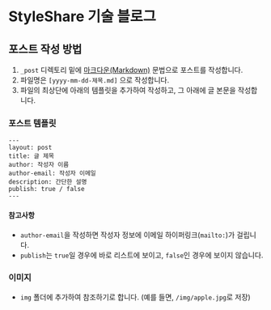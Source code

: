 # StyleShare 기술 블로그

## 포스트 작성 방법

1. `_post` 디렉토리 밑에 [마크다운(Markdown)](http://daringfireball.net/projects/markdown/) 문법으로 포스트를 작성합니다.
2. 파일명은 `[yyyy-mm-dd-제목.md]` 으로 작성합니다.
3. 파일의 최상단에 아래의 템플릿을 추가하여 작성하고, 그 아래에 글 본문을 작성합니다.

### 포스트 템플릿

  ```
  ---
  layout: post
  title: 글 제목
  author: 작성자 이름
  author-email: 작성자 이메일
  description: 간단한 설명
  publish: true / false
  ---
  ```

#### 참고사항
* `author-email`을 작성하면 작성자 정보에 이메일 하이퍼링크(`mailto:`)가 걸립니다.
* `publish`는 `true`일 경우에 바로 리스트에 보이고, `false`인 경우에 보이지 않습니다.

### 이미지
* `img` 폴더에 추가하여 참조하기로 합니다. (예를 들면, `/img/apple.jpg`로 저장)
